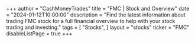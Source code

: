 +++
author = "CashMoneyTrades"
title = "FMC | Stock and Overview"
date = "2024-01-12T10:00:00"
description = "Find the latest information about trading FMC stock for a full financial overview to help with your stock trading and investing."
tags = [
   "Stocks",
]
layout = "stocks"
ticker = "FMC"
disableListPage = true
+++
